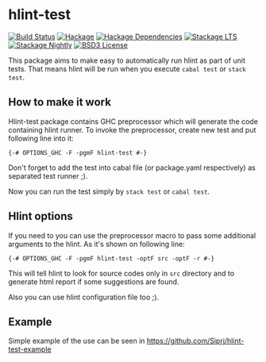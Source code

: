 # hlint-test

[![Build Status](https://travis-ci.org/Siprj/hlint-test.svg?branch=master)](https://travis-ci.org/Siprj/hlint-test)
[![Hackage](https://img.shields.io/hackage/v/hlint-test.svg?style=flat)](https://hackage.haskell.org/package/hlint-test)
[![Hackage Dependencies](https://img.shields.io/hackage-deps/v/hlint-test.svg?style=flat)](http://packdeps.haskellers.com/reverse/hlint-test)
[![Stackage LTS](http://stackage.org/package/hlint-test/badge/lts)](http://stackage.org/lts/package/hlint-test)
[![Stackage Nightly](http://stackage.org/package/hlint-test/badge/nightly)](http://stackage.org/nightly/package/hlint-test)
[![BSD3 License](http://img.shields.io/badge/license-BSD3-brightgreen.svg?style=flat)](https://tldrlegal.com/license/bsd-3-clause-license-(revised))

This package aims to make easy to automatically run hlint as part of unit tests.
That means hlint will be run when you execute `cabal test` or `stack test`.

## How to make it work

Hlint-test package contains GHC preprocessor which will generate the code
containing hlint runner. To invoke the preprocessor, create new test and put
following line into it:

```
{-# OPTIONS_GHC -F -pgmF hlint-test #-}
```

Don't forget to add the test into cabal file (or package.yaml respectively) as
separated test runner ;).

Now you can run the test simply by `stack test` or `cabal test`.

## Hlint options

If you need to you can use the preprocessor macro to pass some additional
arguments to the hlint. As it's shown on following line:

```
{-# OPTIONS_GHC -F -pgmF hlint-test -optF src -optF -r #-}
```

This will tell hlint to look for source codes only in `src` directory and to
generate html report if some suggestions are found.

Also you can use hlint configuration file too ;).

## Example

Simple example of the use can be seen in
https://github.com/Siprj/hlint-test-example
